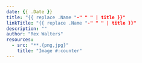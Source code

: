 ```yaml
---
date: {{ .Date }}
title: "{{ replace .Name "-" " " | title }}"
linkTitle: "{{ replace .Name "-" " " | title }}"
description: ""
author: "Rex Walters"
resources:
  - src: "**.{png,jpg}"
    title: "Image #:counter"
---
```

